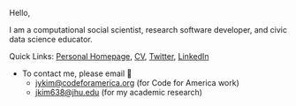 
Hello,

I am a computational social scientist, research software developer, and civic data science educator.

Quick Links: [Personal Homepage](https://jaeyk.github.io/), [CV](https://jaeyk.github.io/CV_Jae_Yeon_Kim.pdf), [Twitter](https://twitter.com/JaeJaeykim2), [LinkedIn](https://www.linkedin.com/in/jae-yeon-kim-694764229/)

- To contact me, please email :postbox: 
  - jykim@codeforamerica.org (for Code for America work)
  - jkim638@jhu.edu (for my academic research)
